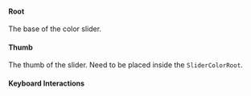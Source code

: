 #### Root

The base of the color slider.

<PropsTable :data="[
{
'name': 'as',
'description': '<p>The element or component this component should render as. Can be overwrite by <code>asChild</code></p>\n',
'type': 'AsTag | Component',
'required': false,
'default': '\'div\''
},
{
'name': 'asChild',
'description': '<p>Change the default rendered element for the one passed as a child, merging their props and behavior.</p>\n<p>Read the <a href=\'https://www.radix-vue.com/guides/composition.html\'>Radix-vue composition</a> guide for more details.</p>\n',
'type': 'boolean',
'required': false
},
{
'name': 'orientation',
'description': '<p> The orientation of the slider.</p>\n',
'type': 'horizontal | vertical',
'required': false,
'default': 'horizontal'
},
{
'name': 'disabled',
'description': '<p>When <code>true</code>, prevents the user from interacting with the slider.</p>\n',
'type': 'boolean',
'required': false,
}
]" />

#### Thumb

The thumb of the slider.
Need to be placed inside the `SliderColorRoot`.

<PropsTable :data="[
{
'name': 'as',
'description': '<p>The element or component this component should render as. Can be overwrite by <code>asChild</code></p>\n',
'type': 'AsTag | Component',
'required': false,
'default': '\'span\''
},
{
'name': 'asChild',
'description': '<p>Change the default rendered element for the one passed as a child, merging their props and behavior.</p>\n<p>Read the <a href=\'https://www.radix-vue.com/guides/composition.html\'>Radix-vue composition</a> guide for more details.</p>\n',
'type': 'boolean',
'required': false
},
]" />

#### Keyboard Interactions

<KeyboardTable
:data="[
{
keys: ['ArrowRight'],
description: '<span> Increments/decrements by the <Code>step</Code> value depending on <Code>orientation</Code>. </span>',
},
{
keys: ['ArrowLeft'],
description: '<span> Increments/decrements by the <Code>step</Code> value depending on <Code>orientation</Code>. </span>',
},
{
keys: ['ArrowUp'],
description: '<span> Increases the value by the <Code>step</Code> amount. </span>',
},
{
keys: ['ArrowDown'],
description: '<span> Decreases the value by the <Code>step</Code> amount. </span>',
},
{
keys: ['PageUp'],
description: '<span> Increases the value by a larger <Code>step</Code>. </span>',
},
{
keys: ['PageDown'],
description: '<span> Decreases the value by a larger <Code>step</Code>. </span>',
},
{
keys: ['Shift + ArrowUp'],
description: '<span> Increases the value by a larger <Code>step</Code>. </span>',
},
{
keys: ['Shift + ArrowDown'],
description: '<span> Decreases the value by a larger <Code>step</Code>. </span>',
},
{
keys: ['Home'],
description: 'Sets the value to its minimum.',
},
{
keys: ['End'],
description: 'Sets the value to its maximum.',
},
]"
/>
